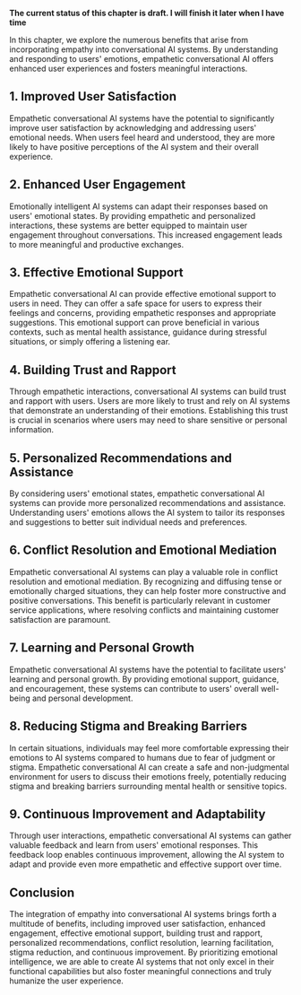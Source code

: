 **The current status of this chapter is draft. I will finish it later when I have time**

In this chapter, we explore the numerous benefits that arise from incorporating empathy into conversational AI systems. By understanding and responding to users' emotions, empathetic conversational AI offers enhanced user experiences and fosters meaningful interactions.

**1. Improved User Satisfaction**
---------------------------------

Empathetic conversational AI systems have the potential to significantly improve user satisfaction by acknowledging and addressing users' emotional needs. When users feel heard and understood, they are more likely to have positive perceptions of the AI system and their overall experience.

**2. Enhanced User Engagement**
-------------------------------

Emotionally intelligent AI systems can adapt their responses based on users' emotional states. By providing empathetic and personalized interactions, these systems are better equipped to maintain user engagement throughout conversations. This increased engagement leads to more meaningful and productive exchanges.

**3. Effective Emotional Support**
----------------------------------

Empathetic conversational AI can provide effective emotional support to users in need. They can offer a safe space for users to express their feelings and concerns, providing empathetic responses and appropriate suggestions. This emotional support can prove beneficial in various contexts, such as mental health assistance, guidance during stressful situations, or simply offering a listening ear.

**4. Building Trust and Rapport**
---------------------------------

Through empathetic interactions, conversational AI systems can build trust and rapport with users. Users are more likely to trust and rely on AI systems that demonstrate an understanding of their emotions. Establishing this trust is crucial in scenarios where users may need to share sensitive or personal information.

**5. Personalized Recommendations and Assistance**
--------------------------------------------------

By considering users' emotional states, empathetic conversational AI systems can provide more personalized recommendations and assistance. Understanding users' emotions allows the AI system to tailor its responses and suggestions to better suit individual needs and preferences.

**6. Conflict Resolution and Emotional Mediation**
--------------------------------------------------

Empathetic conversational AI systems can play a valuable role in conflict resolution and emotional mediation. By recognizing and diffusing tense or emotionally charged situations, they can help foster more constructive and positive conversations. This benefit is particularly relevant in customer service applications, where resolving conflicts and maintaining customer satisfaction are paramount.

**7. Learning and Personal Growth**
-----------------------------------

Empathetic conversational AI systems have the potential to facilitate users' learning and personal growth. By providing emotional support, guidance, and encouragement, these systems can contribute to users' overall well-being and personal development.

**8. Reducing Stigma and Breaking Barriers**
--------------------------------------------

In certain situations, individuals may feel more comfortable expressing their emotions to AI systems compared to humans due to fear of judgment or stigma. Empathetic conversational AI can create a safe and non-judgmental environment for users to discuss their emotions freely, potentially reducing stigma and breaking barriers surrounding mental health or sensitive topics.

**9. Continuous Improvement and Adaptability**
----------------------------------------------

Through user interactions, empathetic conversational AI systems can gather valuable feedback and learn from users' emotional responses. This feedback loop enables continuous improvement, allowing the AI system to adapt and provide even more empathetic and effective support over time.

**Conclusion**
--------------

The integration of empathy into conversational AI systems brings forth a multitude of benefits, including improved user satisfaction, enhanced engagement, effective emotional support, building trust and rapport, personalized recommendations, conflict resolution, learning facilitation, stigma reduction, and continuous improvement. By prioritizing emotional intelligence, we are able to create AI systems that not only excel in their functional capabilities but also foster meaningful connections and truly humanize the user experience.
